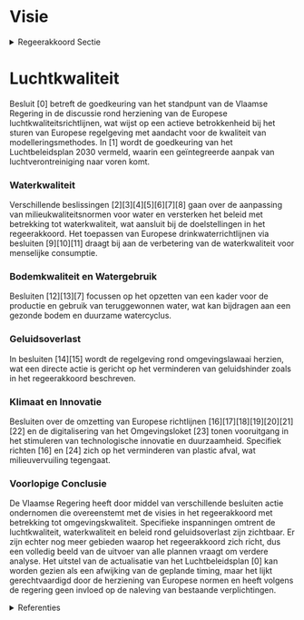 # Visie

<details>
        <summary>Regeerakkoord Sectie </summary>
        <p>2.5.1 Visie Een goede omgevingskwaliteit is essentieel voor de kwaliteit van alle leven. Een goede luchtkwali-teit zorgt voor leefbare steden en dorpen en vermindert sterk de kans op aandoeningen; een goede waterkwaliteit levert ons kwaliteitsvol water voor mens, natuur en industrie en zorgt voor mooie en aangename omgeving om naast het water te wonen en recreëren. Een gezonde bodem is de basis voor onze voedselvoorziening en voor een diverse en weerbare natuur. Overmatig geluid en licht veroorzaken hinder en stress voor mens en dier. Dankzij de kracht van menselijke innovatie en technologische vernieuwingen zijn we op het vlak van water- en luchtkwaliteit en afvalverwerking fel vooruitgegaan. Maar het werk is uiteraard niet af. De Vlaamse regering zal alles in het werk stellen om de Europese waterkwaliteitsdoelstellingen te halen volgens de Europees gestelde timing. De luchtkwaliteit willen we verder verbeteren. Hierbij bieden we maximaal kansen voor inno-vatie via samenwerking tussen kennisinstellingen, publieke en private actoren om nieuwe diensten en producten te ontwikkelen die ons toelaten beter de kwaliteit van de omgeving op te volgen en te evalueren, sneller te kunnen reageren, emissies en risico’s te beperken én te saneren waar nodig. Recente ontwikkelingen als “internet of things” en “smart cities” bieden hier nieuwe opportuniteiten, naast de reeds opgebouwde expertise in de milieusector. Binnen het kader van de Europese regelgeving herzien we onze milieuregelgeving, inzonderheid de Vlarem-regelgeving en gaan voor een maxi-male vereenvoudiging. </p>
        </details> 

# Luchtkwaliteit
Besluit \[0\] betreft de goedkeuring van het standpunt van de Vlaamse Regering in de discussie rond herziening van de Europese luchtkwaliteitsrichtlijnen, wat wijst op een actieve betrokkenheid bij het sturen van Europese regelgeving met aandacht voor de kwaliteit van modelleringsmethodes. In \[1\] wordt de goedkeuring van het Luchtbeleidsplan 2030 vermeld, waarin een geïntegreerde aanpak van luchtverontreiniging naar voren komt.

### Waterkwaliteit
Verschillende beslissingen \[2\]\[3\]\[4\]\[5\]\[6\]\[7\]\[8\] gaan over de aanpassing van milieukwaliteitsnormen voor water en versterken het beleid met betrekking tot waterkwaliteit, wat aansluit bij de doelstellingen in het regeerakkoord. Het toepassen van Europese drinkwaterrichtlijnen via besluiten \[9\]\[10\]\[11\] draagt bij aan de verbetering van de waterkwaliteit voor menselijke consumptie.

### Bodemkwaliteit en Watergebruik
Besluiten \[12\]\[13\]\[7\] focussen op het opzetten van een kader voor de productie en gebruik van teruggewonnen water, wat kan bijdragen aan een gezonde bodem en duurzame watercyclus.

### Geluidsoverlast
In besluiten \[14\]\[15\] wordt de regelgeving rond omgevingslawaai herzien, wat een directe actie is gericht op het verminderen van geluidshinder zoals in het regeerakkoord beschreven.

### Klimaat en Innovatie
Besluiten over de omzetting van Europese richtlijnen \[16\]\[17\]\[18\]\[19\]\[20\]\[21\]\[22\] en de digitalisering van het Omgevingsloket \[23\] tonen vooruitgang in het stimuleren van technologische innovatie en duurzaamheid. Specifiek richten \[16\] en \[24\] zich op het verminderen van plastic afval, wat milieuvervuiling tegengaat.

### Voorlopige Conclusie
De Vlaamse Regering heeft door middel van verschillende besluiten actie ondernomen die overeenstemt met de visies in het regeerakkoord met betrekking tot omgevingskwaliteit. Specifieke inspanningen omtrent de luchtkwaliteit, waterkwaliteit en beleid rond geluidsoverlast zijn zichtbaar. Er zijn echter nog meer gebieden waarop het regeerakkoord zich richt, dus een volledig beeld van de uitvoer van alle plannen vraagt om verdere analyse. Het uitstel van de actualisatie van het Luchtbeleidsplan \[0\] kan worden gezien als een afwijking van de geplande timing, maar het lijkt gerechtvaardigd door de herziening van Europese normen en heeft volgens de regering geen invloed op de naleving van bestaande verplichtingen.

<details>
        <summary> Referenties</summary>
        
**[\[0\]](https://beslissingenvlaamseregering.vlaanderen.be/?search=Europese%20Richtlijn%20over%20de%20luchtkwaliteit%20en%20schonere%20lucht%20voor%20Europa%20%28herschikking%29%3A%20standpuntbepaling&dateOption=select&startDate=2023-10-06T08%3A00%3A00Z&endDate=2023-10-06T08%3A00%3A00Z)** : **(2023-10-06)** Europese Richtlijn over de luchtkwaliteit en schonere lucht voor Europa (herschikking): standpuntbepaling 

**[\[1\]](https://beslissingenvlaamseregering.vlaanderen.be/?search=Luchtbeleidsplan%202030%20&dateOption=select&startDate=2019-10-25T08%3A00%3A00Z&endDate=2019-10-25T08%3A00%3A00Z)** : **(2019-10-25)** Luchtbeleidsplan 2030  

**[\[2\]](https://beslissingenvlaamseregering.vlaanderen.be/?search=Aanpassing%20milieukwaliteitsnormen%20oppervlaktewater%2C%20waterbodems%20en%20stofneerslag&dateOption=select&startDate=2023-04-28T08%3A00%3A00Z&endDate=2023-04-28T08%3A00%3A00Z)** : **(2023-04-28)** Aanpassing milieukwaliteitsnormen oppervlaktewater, waterbodems en stofneerslag 

**[\[3\]](https://beslissingenvlaamseregering.vlaanderen.be/?search=Aanpassing%20milieukwaliteitsnormen%20oppervlaktewater%2C%20waterbodems%20en%20stofneerslag&dateOption=select&startDate=2022-09-16T08%3A00%3A00Z&endDate=2022-09-16T08%3A00%3A00Z)** : **(2022-09-16)** Aanpassing milieukwaliteitsnormen oppervlaktewater, waterbodems en stofneerslag 

**[\[4\]](https://beslissingenvlaamseregering.vlaanderen.be/?search=Verzameldecreet%20waterwetgeving%202023&dateOption=select&startDate=2023-10-13T08%3A00%3A00Z&endDate=2023-10-13T08%3A00%3A00Z)** : **(2023-10-13)** Verzameldecreet waterwetgeving 2023 

**[\[5\]](https://beslissingenvlaamseregering.vlaanderen.be/?search=Wijziging%20besluiten%20rond%20waterregelgeving&dateOption=select&startDate=2022-12-02T09%3A00%3A00Z&endDate=2022-12-02T09%3A00%3A00Z)** : **(2022-12-02)** Wijziging besluiten rond waterregelgeving 

**[\[6\]](https://beslissingenvlaamseregering.vlaanderen.be/?search=Wijziging%20besluiten%20rond%20waterregelgeving&dateOption=select&startDate=2023-10-27T08%3A00%3A00Z&endDate=2023-10-27T08%3A00%3A00Z)** : **(2023-10-27)** Wijziging besluiten rond waterregelgeving 

**[\[7\]](https://beslissingenvlaamseregering.vlaanderen.be/?search=Kader%20voor%20levering%20en%20%28her%29gebruik%20teruggewonnen%20water&dateOption=select&startDate=2023-05-26T08%3A00%3A00Z&endDate=2023-05-26T08%3A00%3A00Z)** : **(2023-05-26)** Kader voor levering en (her)gebruik teruggewonnen water 

**[\[8\]](https://beslissingenvlaamseregering.vlaanderen.be/?search=Subsidie%20projectoproep%20circulair%20water&dateOption=select&startDate=2023-03-31T08%3A00%3A00Z&endDate=2023-03-31T08%3A00%3A00Z)** : **(2023-03-31)** Subsidie projectoproep circulair water 

**[\[9\]](https://beslissingenvlaamseregering.vlaanderen.be/?search=Omzetting%20Europese%20drinkwaterrichtlijn&dateOption=select&startDate=2023-01-20T09%3A00%3A00Z&endDate=2023-01-20T09%3A00%3A00Z)** : **(2023-01-20)** Omzetting Europese drinkwaterrichtlijn 

**[\[10\]](https://beslissingenvlaamseregering.vlaanderen.be/?search=Omzetting%20Europese%20drinkwaterrichtlijn&dateOption=select&startDate=2022-11-18T09%3A00%3A00Z&endDate=2022-11-18T09%3A00%3A00Z)** : **(2022-11-18)** Omzetting Europese drinkwaterrichtlijn 

**[\[11\]](https://beslissingenvlaamseregering.vlaanderen.be/?search=Omzetting%20Europese%20drinkwaterrichtlijn&dateOption=select&startDate=2022-07-15T08%3A00%3A00Z&endDate=2022-07-15T08%3A00%3A00Z)** : **(2022-07-15)** Omzetting Europese drinkwaterrichtlijn 

**[\[12\]](https://beslissingenvlaamseregering.vlaanderen.be/?search=Kader%20voor%20kwaliteit%2C%20levering%20en%20%28her%29gebruik%20teruggewonnen%20water&dateOption=select&startDate=2023-07-14T08%3A00%3A00Z&endDate=2023-07-14T08%3A00%3A00Z)** : **(2023-07-14)** Kader voor kwaliteit, levering en (her)gebruik teruggewonnen water 

**[\[13\]](https://beslissingenvlaamseregering.vlaanderen.be/?search=Kader%20voor%20levering%20en%20%28her%29gebruik%20teruggewonnen%20water&dateOption=select&startDate=2023-04-28T08%3A00%3A00Z&endDate=2023-04-28T08%3A00%3A00Z)** : **(2023-04-28)** Kader voor levering en (her)gebruik teruggewonnen water 

**[\[14\]](https://beslissingenvlaamseregering.vlaanderen.be/?search=Wijziging%20besluit%20algemene%20en%20sectorale%20bepalingen%20milieuhygi%C3%ABne%20%28VLAREM%29%2C%20wat%20betreft%20de%20beleidstaken%20voor%20de%20evaluatie%20en%20de%20beheersing%20van%20omgevingslawaai&dateOption=select&startDate=2021-12-10T09%3A00%3A00Z&endDate=2021-12-10T09%3A00%3A00Z)** : **(2021-12-10)** Wijziging besluit algemene en sectorale bepalingen milieuhygiëne (VLAREM), wat betreft de beleidstaken voor de evaluatie en de beheersing van omgevingslawaai 

**[\[15\]](https://beslissingenvlaamseregering.vlaanderen.be/?search=Wijziging%20besluit%20algemene%20en%20sectorale%20bepalingen%20milieuhygi%C3%ABne%20%28VLAREM%29%2C%20wat%20betreft%20de%20beleidstaken%20voor%20de%20evaluatie%20en%20de%20beheersing%20van%20omgevingslawaai&dateOption=select&startDate=2022-01-28T09%3A00%3A00Z&endDate=2022-01-28T09%3A00%3A00Z)** : **(2022-01-28)** Wijziging besluit algemene en sectorale bepalingen milieuhygiëne (VLAREM), wat betreft de beleidstaken voor de evaluatie en de beheersing van omgevingslawaai 

**[\[16\]](https://beslissingenvlaamseregering.vlaanderen.be/?search=Omzetting%20Europese%20Richtlijn%20vermindering%20effecten%20bepaalde%20kunststofproducten%20op%20het%20milieu%3A%20wijzigingsbesluit&dateOption=select&startDate=2023-12-22T09%3A00%3A00Z&endDate=2023-12-22T09%3A00%3A00Z)** : **(2023-12-22)** Omzetting Europese Richtlijn vermindering effecten bepaalde kunststofproducten op het milieu: wijzigingsbesluit 

**[\[17\]](https://beslissingenvlaamseregering.vlaanderen.be/?search=Bevoegdheid%20%27verontreiniging%20van%20de%20atmosfeer%20voorkomen%20en%20beperken%27%3A%20toewijzing%20aan%20de%20Vlaamse%20Milieumaatschappij&dateOption=select&startDate=2021-01-29T09%3A00%3A00Z&endDate=2021-01-29T09%3A00%3A00Z)** : **(2021-01-29)** Bevoegdheid 'verontreiniging van de atmosfeer voorkomen en beperken': toewijzing aan de Vlaamse Milieumaatschappij 

**[\[18\]](https://beslissingenvlaamseregering.vlaanderen.be/?search=Voorschriften%20landbouwsubsidies%20voor%20uitvoering%20maatregelen%20met%20een%20gunstig%20effect%20op%20het%20milieu%2C%20het%20klimaat%20en%20de%20biodiversiteit&dateOption=select&startDate=2023-04-21T08%3A00%3A00Z&endDate=2023-04-21T08%3A00%3A00Z)** : **(2023-04-21)** Voorschriften landbouwsubsidies voor uitvoering maatregelen met een gunstig effect op het milieu, het klimaat en de biodiversiteit 

**[\[19\]](https://beslissingenvlaamseregering.vlaanderen.be/?search=Omzetting%20Europese%20Richtlijn%20vermindering%20effecten%20bepaalde%20kunststofproducten%20op%20het%20milieu%3A%20wijzigingsbesluit&dateOption=select&startDate=2022-10-28T08%3A00%3A00Z&endDate=2022-10-28T08%3A00%3A00Z)** : **(2022-10-28)** Omzetting Europese Richtlijn vermindering effecten bepaalde kunststofproducten op het milieu: wijzigingsbesluit 

**[\[20\]](https://beslissingenvlaamseregering.vlaanderen.be/?search=Plan%20Vlaamse%20Veerkracht%3A%20dossiernummers%2025%20en%2027&dateOption=select&startDate=2021-05-28T08%3A00%3A00Z&endDate=2021-05-28T08%3A00%3A00Z)** : **(2021-05-28)** Plan Vlaamse Veerkracht: dossiernummers 25 en 27 

**[\[21\]](https://beslissingenvlaamseregering.vlaanderen.be/?search=Omzetting%20Europese%20Richtlijn%20vermindering%20effecten%20bepaalde%20kunststofproducten%20op%20het%20milieu%3A%20wijzigingsbesluit&dateOption=select&startDate=2023-02-10T09%3A00%3A00Z&endDate=2023-02-10T09%3A00%3A00Z)** : **(2023-02-10)** Omzetting Europese Richtlijn vermindering effecten bepaalde kunststofproducten op het milieu: wijzigingsbesluit 

**[\[22\]](https://beslissingenvlaamseregering.vlaanderen.be/?search=Visienota%20%27Bijkomende%20maatregelen%20Klimaat%27&dateOption=select&startDate=2021-11-05T15%3A30%3A00Z&endDate=2021-11-05T15%3A30%3A00Z)** : **(2021-11-05)** Visienota 'Bijkomende maatregelen Klimaat' 

**[\[23\]](https://beslissingenvlaamseregering.vlaanderen.be/?search=Plan%20Vlaamse%20Veerkracht%3A%20Omgevingsloket%20-%20digitalisering%20inzageloket%20en%20omgevingscheck&dateOption=select&startDate=2021-04-23T08%3A00%3A00Z&endDate=2021-04-23T08%3A00%3A00Z)** : **(2021-04-23)** Plan Vlaamse Veerkracht: Omgevingsloket - digitalisering inzageloket en omgevingscheck 

**[\[24\]](https://beslissingenvlaamseregering.vlaanderen.be/?search=Omzetting%20Europese%20Richtlijn%20vermindering%20effecten%20bepaalde%20kunststofproducten%20op%20het%20milieu%3A%20wijzigingsbesluit&dateOption=select&startDate=2023-07-07T09%3A00%3A00Z&endDate=2023-07-07T09%3A00%3A00Z)** : **(2023-07-07)** Omzetting Europese Richtlijn vermindering effecten bepaalde kunststofproducten op het milieu: wijzigingsbesluit 
        </details> 

